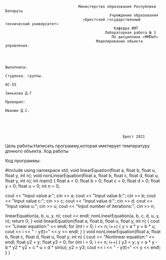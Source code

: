                                     Министерство образования Республики Беларусь
                                                   Учреждение образования
                                       «Брестский государственный технический университет»
                                                     Кафедра ИИТ
                                                 Лабораторная работа № 1
                                                    По дисциплине «ММПиУ»
                                             Моделирование объекта управления.



                                                                                                             Выполнила:
                                                                                                             Студенка. группы. 
                                                                                                             АС-55
                                                                                                             Зинькова Д.Г
                                                                                                             Проверил:
                                                                                                              Иванюк Д.C.
                                                                                                                                                        
                                                                                                                                                        
                                                                                                                                                        
                                                                                                                                                        
                                                                                                                                                        
                                                         Брест 2021
                                                       
Цель работы:Написать программу,которая иметирует температуру дпнного объекта.
                                                          Ход работы
                                                      
                                                      

Код программы:

#include <iostream>
using namespace std;
void linearEquation(float a, float b, float u, float y, int n);
void nonLinearEquation(float a, float b, float c, float d, float u, float y, int n);
int main()
{
float a = 0;
float b = 0;
float c = 0;
float d = 0;
float y = 0;
float u = 0;
int n = 0;

cout << "Input value a:";
cin >> a;
cout << "Input value b:";
cin >> b;
cout << "Input value c:";
cin >> c;
cout << "Input value d:";
cin >> d;
cout << "Input value u:";
cin >> u;
cout << "Input number of iterations:";
cin >> n;

linearEquation(a, b, u, y, n);
cout << endl;
nonLinearEquation(a, b, c, d, u, y, n);
return 0;
}
void linearEquation(float a, float b, float u, float y, int n)
{
cout << "Linear equation:" << endl;
for (int i = 0; i <= n; i++)
{
    y = a * y + b * u;
    cout << i << " - y(t)=" << y << endl;
}
}
void nonLinearEquation(float a, float b, float c, float d, float u, float y, int n)
{
cout << "Nonlinear equation:" << endl;
float y2 = y;
float y3 = 0;
for (int i = 0; i <= n; i++)
{
 y3 = y;
 y = a * y - b * y2 * y2 + c * u + d * sin(u);
 y2 = y3;
 cout << i << " - y(t)=" << y << endl;
}
}
